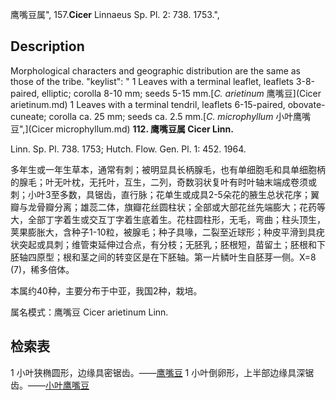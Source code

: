 鹰嘴豆属",
157.**Cicer** Linnaeus Sp. Pl. 2: 738. 1753.",

## Description
Morphological characters and geographic distribution are the same as those of the tribe.
  "keylist": "
1 Leaves with a terminal leaflet, leaflets 3-8-paired, elliptic; corolla 8-10 mm; seeds 5-15 mm.[*C. arietinum* 鹰嘴豆](Cicer arietinum.md)
1 Leaves with a terminal tendril, leaflets 6-15-paired, obovate-cuneate; corolla ca. 25 mm; seeds ca. 2.5 mm.[*C. microphyllum* 小叶鹰嘴豆",](Cicer microphyllum.md)
**112. 鹰嘴豆属 Cicer Linn.**

Linn. Sp. Pl. 738. 1753; Hutch. Flow. Gen. Pl. 1: 452. 1964.

多年生或一年生草本，通常有刺；被明显具长柄腺毛，也有单细胞毛和具单细胞柄的腺毛；叶无叶枕，无托叶，互生，二列，奇数羽状复叶有时叶轴末端成卷须或刺；小叶3至多数，具锯齿，直行脉；花单生或成具2-5朵花的腋生总状花序；翼瓣与龙骨瓣分离；雄蕊二体，旗瓣花丝圆柱状；全部或大部花丝先端膨大；花药等大，全部丁字着生或交互丁字着生底着生。花柱圆柱形，无毛，弯曲；柱头顶生，荚果膨胀大，含种子1-10粒，被腺毛；种子具喙，二裂至近球形；种皮平滑到具疣状突起或具刺；维管束延伸过合点，有分枝；无胚乳；胚根短，苗留土；胚根和下胚轴四原型；根和茎之间的转变区是在下胚轴。第一片鳞叶生自胚芽一侧。X=8 (7)，稀多倍体。

本属约40种，主要分布于中亚，我国2种，栽培。

属名模式：鹰嘴豆 Cicer arietinum Linn.

## 检索表

1 小叶狭椭圆形，边缘具密锯齿。——[鹰嘴豆](Cicer%20arietinum.md)
1 小叶倒卵形，上半部边缘具深锯齿。——[小叶鹰嘴豆](Cicer%20microphyllum.md)
